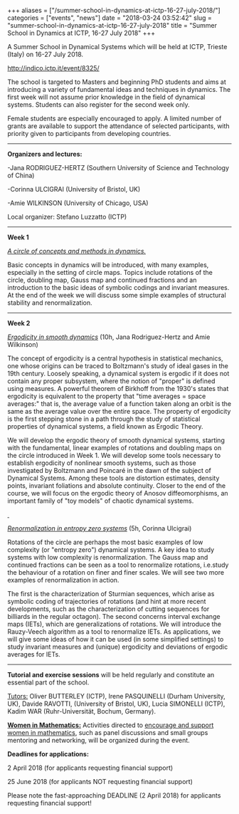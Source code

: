 +++
aliases = ["/summer-school-in-dynamics-at-ictp-16-27-july-2018/"]
categories = ["events", "news"]
date = "2018-03-24 03:52:42"
slug = "summer-school-in-dynamics-at-ictp-16-27-july-2018"
title = "Summer School in Dynamics at ICTP, 16-27 July 2018"
+++
<div>

A Summer School in Dynamical Systems which will be held at ICTP, Trieste
(Italy) on <span class="aBn" tabindex="0" term="goog_2083253717"><span
class="aQJ">16-27 July 2018</span></span>.

</div>

<div>

<http://indico.ictp.it/event/8325/>

</div>

<div>

</div>

<div>

</div>

<div>

The school is targeted to Masters and beginning PhD students and aims at
introducing a variety of fundamental ideas and techniques in dynamics.
The first week will not assume prior knowledge in the field of dynamical
systems. Students can also register for the second week only.

</div>

<div>

</div>

<div>

Female students are especially encouraged to apply. A limited number of
grants are available to support the attendance of selected participants,
with priority given to participants from developing countries.

</div>

<div>

</div>

<div>

------------------------------------------------------------------------------------------------------------

</div>

<div>

</div>

<div>

**Organizers and lectures:**

</div>

<div>

</div>

<div>

-Jana RODRIGUEZ-HERTZ (Southern University of Science and Technology of
China)

</div>

<div>

-Corinna ULCIGRAI (University of Bristol, UK)

</div>

<div>

-Amie WILKINSON (University of Chicago, USA)

</div>

<div>

</div>

<div>

Local organizer: Stefano Luzzatto (ICTP)

</div>

<div>

</div>

<div>

------------------------------------------------------------------------------------------------------------

</div>

<div>

**Week 1**

</div>

<div>

</div>

<div>

*<u>A circle of concepts and methods in dynamics.</u>*

</div>

<div>

</div>

<div>

Basic concepts in dynamics will be introduced, with many examples,
especially in the setting of circle maps. Topics include rotations of
the circle, doubling map, Gauss map and continued fractions and an
introduction to the basic ideas of symbolic codings and invariant
measures. At the end of the week we will discuss some simple examples of
structural stability and renormalization.

</div>

<div>

------------------------------------------------------------------------------------------------------------

</div>

<div>

**Week 2**

</div>

<div>

</div>

<div>

<u>*Ergodicity in smooth dynamics*</u> (10h, Jana Rodriguez-Hertz and
Amie Wilkinson)

</div>

<div>

</div>

<div>

The concept of ergodicity is a central hypothesis in statistical
mechanics, one whose origins can be traced to Boltzmann's study of ideal
gases in the 19th century. Loosely speaking, a dynamical system is
ergodic if it does not contain any proper subsystem, where the notion of
"proper" is defined using measures. A powerful theorem of Birkhoff from
the 1930's states that ergodicity is equivalent to the property that
"time averages = space averages:" that is, the average value of a
function taken along an orbit is the same as the average value over the
entire space. The property of ergodicity is the first stepping stone in
a path through the study of statistical properties of dynamical systems,
a field known as Ergodic Theory.

</div>

<div>

</div>

<div>

We will develop the ergodic theory of smooth dynamical systems, starting
with the fundamental, linear examples of rotations and doubling maps on
the circle introduced in Week 1. We will develop some tools necessary to
establish ergodicity of nonlinear smooth systems, such as those
investigated by Boltzmann and Poincaré in the dawn of the subject of
Dynamical Systems. Among these tools are distortion estimates, density
points, invariant foliations and absolute continuity. Closer to the end
of the course, we will focus on the ergodic theory of Anosov
diffeomorphisms, an important family of "toy models" of chaotic
dynamical systems.

</div>

<div>

</div>

<div>

<u> </u>

</div>

<div>

*<u>Renormalization in entropy zero systems</u>* (5h, Corinna Ulcigrai)

</div>

<div>

</div>

<div>

Rotations of the circle are perhaps the most basic examples of low
complexity (or "entropy zero") dynamical systems. A key idea to study
systems with low complexity is renormalization. The Gauss map and
continued fractions can be seen as a tool to renormalize rotations,
i.e.study the behaviour of a rotation on finer and finer scales. We will
see two more examples of renormalization in action.

</div>

<div>

</div>

<div>

The first is the characterization of Sturmian sequences, which arise as
symbolic coding of trajectories of rotations (and hint at more recent
developments, such as the characterization of cutting sequences for
billiards in the regular octagon). The second concerns interval exchange
maps (IETs), which are generalizations of rotations. We will introduce
the Rauzy-Veech algorithm as a tool to renormalize IETs. As
applications, we will give some ideas of how it can be used (in some
simplified settings) to study invariant measures and (unique) ergodicity
and deviations of ergodic averages for IETs.

</div>

<div>

------------------------------------------------------------------------------------------------------------

</div>

<div>

</div>

<div>

**Tutorial and exercise sessions** will be held regularly and constitute
an essential part of the school.

</div>

<div>

<u>Tutors:</u> Oliver BUTTERLEY (ICTP), Irene PASQUINELLI (Durham
University, UK), Davide RAVOTTI, (University of Bristol, UK), Lucia
SIMONELLI (ICTP), Kadim WAR (Ruhr-Universität, Bochum, Germany).

</div>

<div>

</div>

<div>

<u>**Women in Mathematics:**</u> Activities directed to <u>encourage and
support women in mathematics</u>, such as panel discussions and small
groups mentoring and networking, will be organized during the event.

</div>

<div>

</div>

<div>

**Deadlines for applications:**

</div>

<div>

<span class="aBn" tabindex="0" term="goog_2083253719"><span
class="aQJ">2 April 2018</span></span> (for applicants requesting
financial support)

</div>

<div>

<span class="aBn" tabindex="0" term="goog_2083253720"><span
class="aQJ">25 June 2018</span></span> (for applicants NOT requesting
financial support)

<div>

Please note the fast-approaching DEADLINE (<span class="aBn"
tabindex="0" term="goog_2083253718"><span class="aQJ">2 April
2018</span></span>) for applicants requesting financial support!

</div>

</div>
